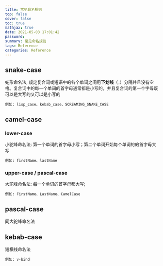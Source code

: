 ```yaml
---
title: 常见命名规则
top: false
cover: false
toc: true
mathjax: true
date: 2021-05-03 17:01:42
password:
summary: 常见命名规则
tags: Reference
categories: Reference
---
```


## snake-case

蛇形命名法, 规定复合词或短语中的各个单词之间用**下划线**（_）分隔并且没有空格。复合词中的每一个单词的首字母通常都是小写的，并且复合词的第一个字母既可以是大写的又可以是小写的

```
例如: lisp_case、kebab_case、SCREAMING_SNAKE_CASE
```

## camel-case

### lower-case

小驼峰命名法:  第一个单词的首字母小写；第二个单词开始每个单词的的首字母大写

```
例如: firstName、lastName
```

### upper-case / pascal-case

大驼峰命名法:  每一个单词的首字母都大写;

```
例如: FirstName、LastName、CamelCase
```

## pascal-case

同大驼峰命名法

## kebab-case

短横线命名法

```
例如: v-bind
```